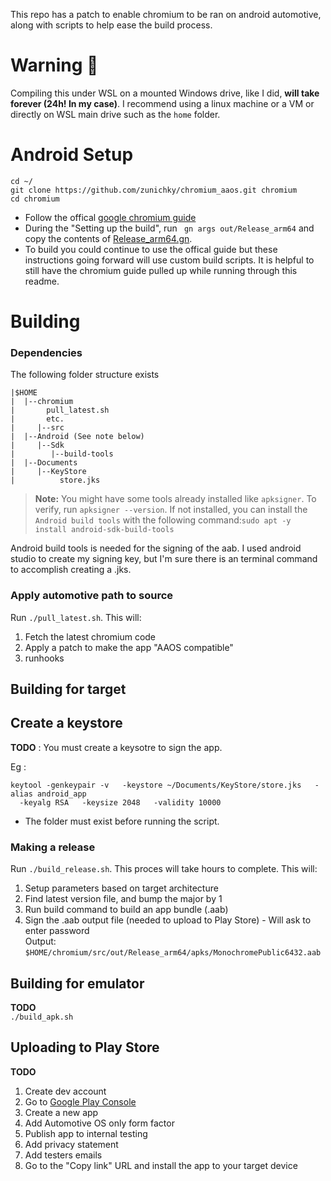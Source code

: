This repo has a patch to enable chromium to be ran on android automotive, along with scripts to help ease the build process.

# Warning 🫷
Compiling this under WSL on a mounted Windows drive, like I did, **will take forever (24h! In my case)**. I recommend using a linux machine or a VM or directly on WSL main drive such as the `home` folder.

# Android Setup

```
cd ~/
git clone https://github.com/zunichky/chromium_aaos.git chromium
cd chromium
```

- Follow the offical [google chromium guide](https://chromium.googlesource.com/chromium/src/+/main/docs/android_build_instructions.md)  
- During the "Setting up the build", run ``` gn args out/Release_arm64``` and copy the contents of [Release_arm64.gn](/Release_arm64.gn).
- To build you could continue to use the offical guide but these instructions going forward will use custom build scripts. It is helpful to still have the chromium guide pulled up while running through this readme.

# Building
### Dependencies
The following folder structure exists  
```
|$HOME
|  |--chromium
|       pull_latest.sh
|       etc.   
|     |--src  
|  |--Android (See note below)
|     |--Sdk  
|        |--build-tools  
|  |--Documents
|     |--KeyStore
|          store.jks
```

> **Note:** You might have some tools already installed like `apksigner`. To verify, run `apksigner --version`. If not installed, you can install the `Android build tools` with the following command:`sudo apt -y install android-sdk-build-tools`

Android build tools is needed for the signing of the aab. I used android studio to create my signing key, but I'm sure there is an terminal command to accomplish creating a .jks.  

### Apply automotive path to source
Run ```./pull_latest.sh```. This will:  
1. Fetch the latest chromium code
2. Apply a patch to make the app "AAOS compatible"
3. runhooks  

## Building for target

## Create a keystore
**TODO** : You must create a keysotre to sign the app.

Eg :

```
keytool -genkeypair -v   -keystore ~/Documents/KeyStore/store.jks   -alias android_app
  -keyalg RSA   -keysize 2048   -validity 10000
```

- The folder must exist before running the script.

### Making a release
Run ```./build_release.sh```. This proces will take hours to complete. This will:
1. Setup parameters based on target architecture
2. Find latest version file, and bump the major by 1
3. Run build command to build an app bundle (.aab)
4. Sign the .aab output file (needed to upload to Play Store) - Will ask to enter password  
Output: ```$HOME/chromium/src/out/Release_arm64/apks/MonochromePublic6432.aab```

## Building for emulator
**TODO**  
```./build_apk.sh ```

## Uploading to Play Store
**TODO**  
1. Create dev account 
2. Go to [Google Play Console](https://play.google.com/console)
3. Create a new app
4. Add Automotive OS only form factor
5. Publish app to internal testing
6. Add privacy statement
7. Add testers emails
8. Go to the "Copy link" URL and install the app to your target device
